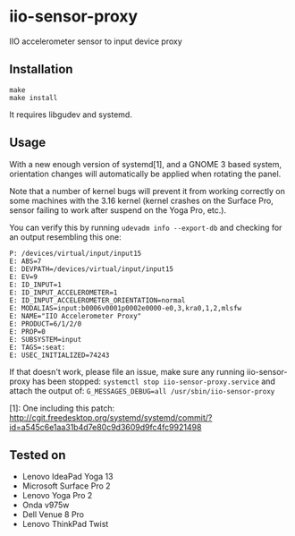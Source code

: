 iio-sensor-proxy
================

IIO accelerometer sensor to input device proxy

Installation
------------
```
make
make install
```
It requires libgudev and systemd.

Usage
-----

With a new enough version of systemd[1], and a GNOME 3 based system,
orientation changes will automatically be applied when rotating the panel.

Note that a number of kernel bugs will prevent it from working correctly on
some machines with the 3.16 kernel (kernel crashes on the Surface Pro, sensor
failing to work after suspend on the Yoga Pro, etc.).

You can verify this by running `udevadm info --export-db` and checking for
an output resembling this one:
```
P: /devices/virtual/input/input15
E: ABS=7
E: DEVPATH=/devices/virtual/input/input15
E: EV=9
E: ID_INPUT=1
E: ID_INPUT_ACCELEROMETER=1
E: ID_INPUT_ACCELEROMETER_ORIENTATION=normal
E: MODALIAS=input:b0006v0001p0002e0000-e0,3,kra0,1,2,mlsfw
E: NAME="IIO Accelerometer Proxy"
E: PRODUCT=6/1/2/0
E: PROP=0
E: SUBSYSTEM=input
E: TAGS=:seat:
E: USEC_INITIALIZED=74243
```

If that doesn't work, please file an issue, make sure any running iio-sensor-proxy has been stopped:
`systemctl stop iio-sensor-proxy.service`
and attach the output of:
`G_MESSAGES_DEBUG=all /usr/sbin/iio-sensor-proxy`

[1]: One including this patch:
http://cgit.freedesktop.org/systemd/systemd/commit/?id=a545c6e1aa31b4d7e80c9d3609d9fc4fc9921498

Tested on
---------

- Lenovo IdeaPad Yoga 13
- Microsoft Surface Pro 2
- Lenovo Yoga Pro 2
- Onda v975w
- Dell Venue 8 Pro
- Lenovo ThinkPad Twist
